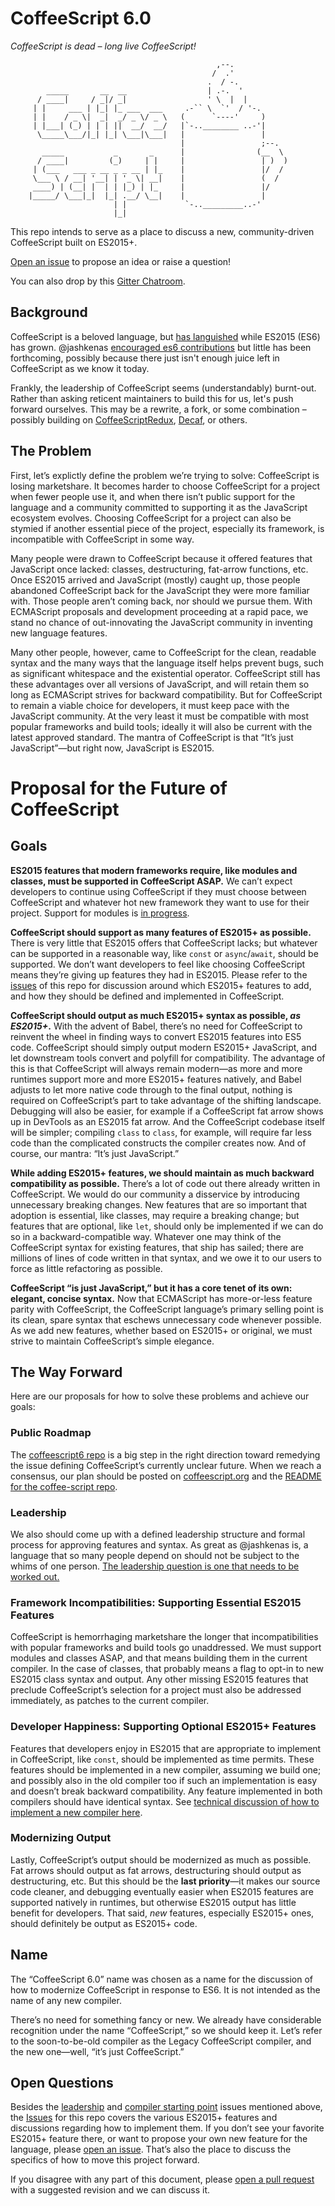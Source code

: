 # CoffeeScript 6.0
*CoffeeScript is dead – long live CoffeeScript!*

```
                                              ,--.
                                             /  .'
                                            .  / -.
        _____       __  __                  | .-.  '
      / ____|     / _|/ _|                  ' \  |  |
     | |     ___ | |_| |_ ___  ___     .-`` \  `'  / '-.
     | |    / _ \|  _|  _/ _ \/ _ \   (      `----'     )
     | |___| (_) | | | ||  __/  __/   |`-..________ ..-'|
      \_____\___/|_| |_| \___|\___|   |                 |
                                      |                 ;--.
       _____           _       _      |                (__  \
      / ____|         (_)     | |     |                 | )  )
     | (___   ___ _ __ _ _ __ | |_    |                 |/  /
     \___ \ / __| '__| | '_ \| __|    |                 (  /
     ____) | (__| |  | | |_) | |_     |                 |/
    |_____/ \___|_|  |_| .__/ \__|    |                 |
                       | |             `-.._________..-'
                       |_|

```

This repo intends to serve as a place to discuss a new, community-driven CoffeeScript built on ES2015+. 

[Open an issue](https://github.com/coffeescript6/discuss/issues/new) to propose an idea or raise a question!

You can also drop by this [Gitter Chatroom](https://gitter.im/csnext/Lobby).

## Background

CoffeeScript is a beloved language, but [has languished](https://github.com/jashkenas/coffeescript/issues/4078#issuecomment-231246672) while ES2015 (ES6) has grown. @jashkenas [encouraged es6 contributions](https://github.com/jashkenas/coffeescript/issues/4078#issuecomment-177468643) but little has been forthcoming, possibly because there just isn't enough juice left in CoffeeScript as we know it today. 

Frankly, the leadership of CoffeeScript seems (understandably) burnt-out. Rather than asking reticent maintainers to build this for us, let's push forward ourselves. This may be a rewrite, a fork, or some combination – possibly building on [CoffeeScriptRedux](https://github.com/michaelficarra/CoffeeScriptRedux), [Decaf](https://github.com/rainforestapp/decaf/), or others.

## The Problem

First, let’s explictly define the problem we’re trying to solve: CoffeeScript is losing marketshare. It becomes harder to choose CoffeeScript for a project when fewer people use it, and when there isn’t public support for the language and a community committed to supporting it as the JavaScript ecosystem evolves. Choosing CoffeeScript for a project can also be stymied if another essential piece of the project, especially its framework, is incompatible with CoffeeScript in some way.

Many people were drawn to CoffeeScript because it offered features that JavaScript once lacked: classes, destructuring, fat-arrow functions, etc. Once ES2015 arrived and JavaScript (mostly) caught up, those people abandoned CoffeeScript back for the JavaScript they were more familiar with. Those people aren’t coming back, nor should we pursue them. With ECMAScript proposals and development proceeding at a rapid pace, we stand no chance of out-innovating the JavaScript community in inventing new language features.

Many other people, however, came to CoffeeScript for the clean, readable syntax and the many ways that the language itself helps prevent bugs, such as significant whitespace and the existential operator. CoffeeScript still has these advantages over all versions of JavaScript, and will retain them so long as ECMAScript strives for backward compatibility. But for CoffeeScript to remain a viable choice for developers, it must keep pace with the JavaScript community. At the very least it must be compatible with most popular frameworks and build tools; ideally it will also be current with the latest approved standard. The mantra of CoffeeScript is that “It’s just JavaScript”—but right now, JavaScript is ES2015.

# Proposal for the Future of CoffeeScript

## Goals

**ES2015 features that modern frameworks require, like modules and classes, must be supported in CoffeeScript ASAP.** We can’t expect developers to continue using CoffeeScript if they must choose between CoffeeScript and whatever hot new framework they want to use for their project. Support for modules is [in progress](https://github.com/GeoffreyBooth/coffeescript/pull/2).

**CoffeeScript should support as many features of ES2015+ as possible.** There is very little that ES2015 offers that CoffeeScript lacks; but whatever can be supported in a reasonable way, like `const` or `async`/`await`, should be supported. We don’t want developers to feel like choosing CoffeeScript means they’re giving up features they had in ES2015. Please refer to the [issues](https://github.com/coffeescript6/discuss/issues) of this repo for discussion around which ES2015+ features to add, and how they should be defined and implemented in CoffeeScript.

**CoffeeScript should output as much ES2015+ syntax as possible, *as ES2015+*.** With the advent of Babel, there’s no need for CoffeeScript to reinvent the wheel in finding ways to convert ES2015 features into ES5 code. CoffeeScript should simply output modern ES2015+ JavaScript, and let downstream tools convert and polyfill for compatibility. The advantage of this is that CoffeeScript will always remain modern—as more and more runtimes support more and more ES2015+ features natively, and Babel adjusts to let more native code through to the final output, nothing is required on CoffeeScript’s part to take advantage of the shifting landscape. Debugging will also be easier, for example if a CoffeeScript fat arrow shows up in DevTools as an ES2015 fat arrow. And the CoffeeScript codebase itself will be simpler; compiling `class` to `class`, for example, will require far less code than the complicated constructs the compiler creates now. And of course, our mantra: “It’s just JavaScript.”

**While adding ES2015+ features, we should maintain as much backward compatibility as possible.** There’s a lot of code out there already written in CoffeeScript. We would do our community a disservice by introducing unnecessary breaking changes. New features that are so important that adoption is essential, like classes, may require a breaking change; but features that are optional, like `let`, should only be implemented if we can do so in a backward-compatible way. Whatever one may think of the CoffeeScript syntax for existing features, that ship has sailed; there are millions of lines of code written in that syntax, and we owe it to our users to force as little refactoring as possible.

**CoffeeScript “is just JavaScript,” but it has a core tenet of its own: elegant, concise syntax.** Now that ECMAScript has more-or-less feature parity with CoffeeScript, the CoffeeScript language’s primary selling point is its clean, spare syntax that eschews unnecessary code whenever possible. As we add new features, whether based on ES2015+ or original, we must strive to maintain CoffeeScript’s simple elegance.

## The Way Forward

Here are our proposals for how to solve these problems and achieve our goals:

### Public Roadmap

The [coffeescript6 repo](https://github.com/coffeescript6) is a big step in the right direction toward remedying the issue defining CoffeeScript’s currently unclear future. When we reach a consensus, our plan should be posted on [coffeescript.org](http://coffeescript.org/) and the [README for the coffee-script repo](https://github.com/jashkenas/coffeescript).

### Leadership

We also should come up with a defined leadership structure and formal process for approving features and syntax. As great as @jashkenas is, a language that so many people depend on should not be subject to the whims of one person. [The leadership question is one that needs to be worked out.](https://github.com/coffeescript6/discuss/issues/3)

### Framework Incompatibilities: Supporting Essential ES2015 Features

CoffeeScript is hemorrhaging marketshare the longer that incompatibilities with popular frameworks and build tools go unaddressed. We must support modules and classes ASAP, and that means building them in the current compiler. In the case of classes, that probably means a flag to opt-in to new ES2015 class syntax and output. Any other missing ES2015 features that preclude CoffeeScript’s selection for a project must also be addressed immediately, as patches to the current compiler.

### Developer Happiness: Supporting Optional ES2015+ Features

Features that developers enjoy in ES2015 that are appropriate to implement in CoffeeScript, like `const`, should be implemented as time permits. These features should be implemented in a new compiler, assuming we build one; and possibly also in the old compiler too if such an implementation is easy and doesn’t break backward compatibility. Any feature implemented in both compilers should have identical syntax. See [technical discussion of how to implement a new compiler here](./COMPILER.md).

### Modernizing Output

Lastly, CoffeeScript’s output should be modernized as much as possible. Fat arrows should output as fat arrows, destructuring should output as destructuring, etc. But this should be the **last priority**—it makes our source code cleaner, and debugging eventually easier when ES2015 features are supported natively in runtimes, but otherwise ES2015 output has little benefit for developers. That said, *new* features, especially ES2015+ ones, should definitely be output as ES2015+ code.

## Name

The “CoffeeScript 6.0” name was chosen as a name for the discussion of how to modernize CoffeeScript in response to ES6. It is not intended as the name of any new compiler.

There’s no need for something fancy or new. We already have considerable recognition under the name “CoffeeScript,” so we should keep it. Let’s refer to the soon-to-be-old compiler as the Legacy CoffeeScript compiler, and the new one—well, “it’s just CoffeeScript.”

## Open Questions

Besides the [leadership](https://github.com/coffeescript6/discuss/issues/3) and [compiler starting point](https://github.com/coffeescript6/discuss/issues/25) issues mentioned above, the [Issues](https://github.com/coffeescript6/discuss/issues) for this repo covers the various ES2015+ features and discussions regarding how to implement them. If you don’t see your favorite ES2015+ feature there, or want to propose your own new feature for the language, please [open an issue](https://github.com/coffeescript6/discuss/issues/new). That’s also the place to discuss the specifics of how to move this project forward.

If you disagree with any part of this document, please [open a pull request](https://github.com/coffeescript6/discuss/pulls) with a suggested revision and we can discuss it.
